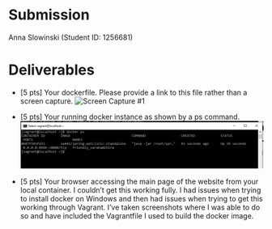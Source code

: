 # Submission
Anna Slowinski (Student ID: 1256681)

# Deliverables
- [5 pts] Your dockerfile. Please provide a link to this file rather than a screen capture. 
![Screen Capture #1](hw8_files/Dockerfile)

- [5 pts] Your running docker instance as shown by a ps command.  
![Screen Capture #1](hw8_files/Docker_Screenshot1.PNG)

- [5 pts] Your browser accessing the main page of the website from your local container. 
I couldn’t get this working fully. I had issues when trying to install docker on Windows and then had issues when trying to get this working through Vagrant. I’ve taken screenshots where I was able to do so and have included the Vagrantfile I used to build the docker image.

